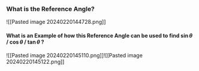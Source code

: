 
### What is the Reference Angle?

![[Pasted image 20240220144728.png]]


#### What is an Example of how this Reference Angle can be used to find $\sin \theta$ / $\cos \theta$ / $\tan \theta$ ?

![[Pasted image 20240220145110.png]]![[Pasted image 20240220145122.png]]